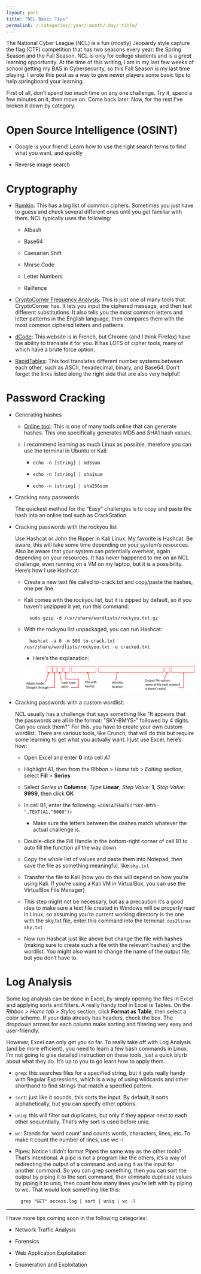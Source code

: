 ```yaml
---
layout: post
title: "NCL Basic Tips"
permalink: /:categories/:year/:month/:day/:title/
---
```


The National Cyber League (NCL) is a fun (mostly) Jeopardy style capture the flag (CTF) competition that has two seasons every year: the Spring Season and the Fall Season. NCL is only for college students and is a _great_ learning opportunity. At the time of this writing, I am in my last few weeks of school getting my BAS in Cybersecurity, so this Fall Season is my last time playing. I wrote this post as a way to give newer players some basic tips to help springboard your learning.

First of all, don’t spend too much time on any one challenge. Try it, spend a few minutes on it, then move on. Come back later. Now, for the rest I've broken it down by category.

# Open Source Intelligence (OSINT)

* Google is your friend! Learn how to use the right search terms to find what you want, and quickly

* Reverse image search

# Cryptography

* [Rumkin](http://rumkin.com/tools/cipher/): This has a big list of common ciphers. Sometimes you just have to guess and check several different ones until you get familiar with them. NCL typically uses the following:
    * Atbash
    
    * Base64

    * Caesarian Shift

    * Morse Code

    * Letter Numbers

    * Railfence

* [CryptoCorner Frequency Analysis](https://crypto.interactive-maths.com/frequency-analysis-breaking-the-code.html): This is just one of many tools that CryptoCorner has. It lets you input the ciphered message, and then test different substitutions. It also tells you the most common letters and letter patterns in the English language, then compares them with the most common ciphered letters and patterns.

* [dCode](https://www.dcode.fr/): This website is in French, but Chrome (and I think Firefox) have the ability to translate it for you. It has LOTS of cipher tools, many of which have a brute force option.

* [RapidTables](https://www.dcode.fr/): This tool translates different number systems between each other, such as ASCII, hexadecimal, binary, and Base64. Don’t forget the links listed along the right side that are also very helpful!

# Password Cracking

* Generating hashes

    * [Online tool](https://www.md5hashgenerator.com/): This is one of many tools online that can generate hashes. This one specifically generates MD5 and SHA1 hash values.

    * I recommend learning as much Linux as possible, therefore you can use the terminal in Ubuntu or Kali:

        * `echo -n [string] | md5sum`

        * `echo -n [string] | sha1sum`

        * `echo -n [string] | sha256sum`

* Cracking easy passwords

    The quickest method for the “Easy” challenges is to copy and paste the hash into an online tool such as CrackStation.

* Cracking passwords with the rockyou list

    Use Hashcat or John the Ripper in Kali Linux. My favorite is Hashcat. Be aware, this will take some time depending on your system’s resources. Also be aware that your system can potentially overheat, again depending on your resources. It has never happened to me on an NCL challenge, even running on a VM on my laptop, but it is a possibility. Here’s how I use Hashcat:

    * Create a new text file called to-crack.txt and copy/paste the hashes, one per line.

    * Kali comes with the rockyou list, but it is zipped by default, so if you haven’t unzipped it yet, run this command:
       
        <pre><code><span style="color:rgba(255, 255, 255, 0.5)">$</span> sudo gzip -d /usr/share/wordlists/rockyou.txt.gz</code></pre>

    * With the rockyou list unpackaged, you can run Hashcat:
        
        <pre><code><span style="color:rgba(255, 255, 255, 0.5)">$</span> hashcat -a 0 -m 500 to-crack.txt /usr/share/wordlists/rockyou.txt -o cracked.txt</code></pre>

        * Here’s the explanation:

        ![Hashcat Explanation](/assets/images/hashcat-explanation.png)
 
* Cracking passwords with a custom wordlist:

    NCL usually has a challenge that says something like "It appears that the passwords are all in the format: "SKY-BMYS-" followed by 4 digits. Can you crack them?" For this, you have to create your own custom wordlist. There are various tools, like Crunch, that will do this but require some learning to get what you actually want. I just use Excel, here’s how:

    * Open Excel and enter **0** into cell _A1_

    * Highlight A1, then from the _Ribbon_ > _Home_ tab > _Editing_ section, select **Fill** > **Series**

    * Select _Series in_ **Columns**, _Type_ **Linear**, _Step Value:_ **1**, _Stop Value:_ **9999**, then click **OK**

    * In cell B1, enter the following: `=CONCATENATE("SKY-BMYS-",TEXT(A1,"0000"))`

        * Make sure the letters between the dashes match whatever the actual challenge is.

    * Double-click the Fill Handle in the bottom-right corner of cell B1 to auto fill the function all the way down.

    * Copy the whole list of values and paste them into Notepad, then save the file as something meaningful, like `sky.txt`

    * Transfer the file to Kali (how you do this will depend on how you’re using Kali. If you’re using a Kali VM in VirtualBox, you can use the VirtualBox File Manager)

    * This step might not be necessary, but as a precaution it’s a good idea to make sure a text file created in Windows will be properly read in Linux, so assuming you’re current working directory is the one with the sky.txt file, enter this command into the terminal: `dos2linux sky.txt`

    * Now run Hashcat just like above but change the file with hashes (making sure to create such a file with the relevant hashes) and the wordlist. You might also want to change the name of the output file, but you don’t have to.

# Log Analysis

Some log analysis can be done in Excel, by simply opening the files in Excel and applying sorts and filters. A really handy tool in Excel is Tables. On the _Ribbon > Home tab > Styles_ section, click **Format as Table**, then select a color scheme. If your data already has headers, check the box. The dropdown arrows for each column make sorting and filtering very easy and user-friendly.

However, Excel can only get you so far. To really take off with Log Analysis (and be more efficient), you need to learn a few bash commands in Linux. I’m not going to give detailed instruction on these tools, just a quick blurb about what they do. It’s up to you to go learn how to apply them.

* `grep`: this searches files for a specified string, but it gets really handy with Regular Expressions, which is a way of using wildcards and other shorthand to find strings that match a specified pattern.

* `sort`: just like it sounds, this sorts the input. By default, it sorts alphabetically, but you can specify other options.

* `uniq`: this will filter out duplicates, but only if they appear next to each other sequentially. That’s why sort is used before uniq.

* `wc`: Stands for ‘word count’ and counts words, characters, lines, etc. To make it count the number of lines, use wc -l

* Pipes: Notice I didn’t format Pipes the same way as the other tools? That’s intentional. A pipe is not a program like the others, it’s a way of redirecting the output of a command and using it as the input for another command. So you can grep something, then you can sort the output by piping it to the sort command, then eliminate duplicate values by piping it to uniq, then count how many lines you’re left with by piping to wc. That would look something like this:

    <pre><code><span style="color:rgba(255, 255, 255, 0.5)">$</span> grep "GET" access.log | sort | uniq | wc -l</code></pre>

* * *

I have more tips coming soon in the following categories:

* Network Traffic Analysis

* Forensics

* Web Application Exploitation

* Enumeration and Exploitation

